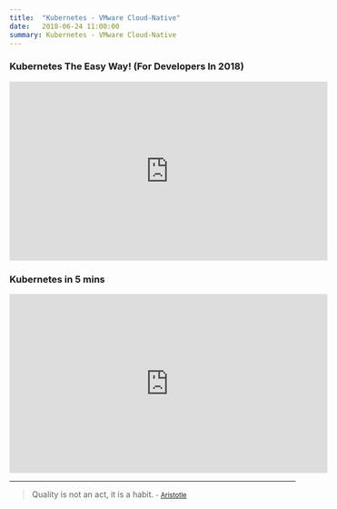 ```yaml
---
title:  "Kubernetes - VMware Cloud-Native"
date:   2018-06-24 11:00:00
summary: Kubernetes - VMware Cloud-Native
---
```


### Kubernetes The Easy Way! (For Developers In 2018)

<iframe width="560" height="315" src="https://www.youtube.com/embed/kOa_llowQ1c" frameborder="0" allowfullscreen></iframe>

### Kubernetes in 5 mins

<iframe width="560" height="315" src="https://www.youtube.com/embed/PH-2FfFD2PU" frameborder="0" allowfullscreen></iframe>


---
> Quality is not an act, it is a habit.
> <small>- [Aristotle](https://www.brainyquote.com/quotes/aristotle_379604)</small>